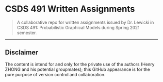 # CSDS 491 Written Assignments

> A collaborative repo for written assignments issued by Dr. Lewicki in CSDS 491: Probabilistic Graphical Models during Spring 2021 semester.

---
## Disclaimer

The content is intend for and only for the private use of the authors (Henry ZHONG and his potential groupmates); this GitHub appearance is for the pure purpose of version control and collaboration.

